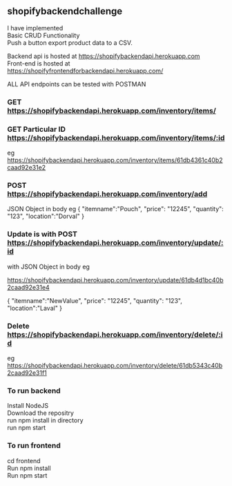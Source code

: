 ## shopifybackendchallenge

I have implemented\
Basic CRUD Functionality\
Push a button export product data to a CSV.


Backend api is hosted at https://shopifybackendapi.herokuapp.com \
Front-end is hosted at https://shopifyfrontendforbackendapi.herokuapp.com/

ALL API endpoints can be tested with POSTMAN

### GET https://shopifybackendapi.herokuapp.com/inventory/items/

### GET Particular ID https://shopifybackendapi.herokuapp.com/inventory/items/:id 
eg https://shopifybackendapi.herokuapp.com/inventory/items/61db4361c40b2caad92e31e2

### POST https://shopifybackendapi.herokuapp.com/inventory/add
JSON Object in body eg
      {
      "itemname":"Pouch",
      "price": "12245",
      "quantity": "123",
      "location":"Dorval"
    }
    

### Update is with POST https://shopifybackendapi.herokuapp.com/inventory/update/:id
with JSON Object in body eg

https://shopifybackendapi.herokuapp.com/inventory/update/61db4d1bc40b2caad92e31e4
   
   {
      "itemname":"NewValue",
      "price": "12245",
      "quantity": "123",
      "location":"Laval"
    }
    
### Delete https://shopifybackendapi.herokuapp.com/inventory/delete/:id
eg https://shopifybackendapi.herokuapp.com/inventory/delete/61db5343c40b2caad92e31f1 

### To run backend 
Install NodeJS\
Download the repositry\
run npm install in directory\
run npm start

### To run frontend 
cd frontend\
Run npm install\
Run npm start




    






   
